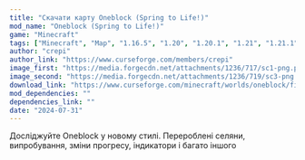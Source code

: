 ```yaml
---
title: "Скачати карту Oneblock (Spring to Life!)"
mod_name: "Oneblock (Spring to Life!)"
game: "Minecraft"
tags: ["Minecraft", "Map", "1.16.5", "1.20", "1.20.1", "1.21", "1.21.1", "1.21.3", "1.21.5"]
author: "crepi"
author_link: "https://www.curseforge.com/members/crepi"
image_first: "https://media.forgecdn.net/attachments/1236/717/sc1-png.png"
image_second: "https://media.forgecdn.net/attachments/1236/719/sc3-png.png"
download_link: "https://www.curseforge.com/minecraft/worlds/oneblock/files/all?page=1&amp;pageSize=20"
mod_dependencies: ""
dependencies_link: ""
date: "2024-07-31"
---
```


Досліджуйте Oneblock у новому стилі. Перероблені селяни, випробування, зміни прогресу, індикатори і багато іншого
